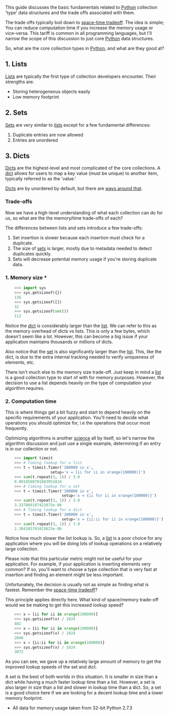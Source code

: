 This guide discusses the basic fundamentals related to [Python](http://python.org) collection 'type' data structures and the trade offs associated with them.

The trade offs typically boil down to [space-time tradeoff](http://en.wikipedia.org/wiki/Space%E2%80%93time_tradeoff).  The idea is simple; You can reduce computation time if you increase the memory usage or vice-versa.  This tariff is common in all programming languages, but I'll narrow the scope of this discussion to just core [Python](http://python.org) data structures.

So, what are the core collection types in [Python](http://python.org), and what are they good at?

## 1. Lists

[Lists](http://docs.python.org/2/tutorial/datastructures.html#more-on-lists) are typically the first type of collection developers encounter.  Their strengths are:

- Storing heterogeneous objects easily
- Low memory footprint

## 2. Sets

[Sets](http://docs.python.org/2/tutorial/datastructures.html#sets) are very similar to [lists](http://docs.python.org/2/tutorial/datastructures.html#more-on-lists) except for a few fundamental differences:

1. Duplicate entries are now allowed
2. Entries are unordered

## 3. Dicts

[Dicts](http://docs.python.org/2/tutorial/datastructures.html#dictionaries) are the highest-level and most complicated of the core collections.  A [dict](http://docs.python.org/2/tutorial/datastructures.html#dictionaries) allows for users to map a key value (must be unique) to another item, typically referred to as the 'value.'

[Dicts](http://docs.python.org/2/tutorial/datastructures.html#dictionaries) are by unordered by default, but there are [ways around that](http://docs.python.org/2/library/collections.html#collections.OrderedDict).

### Trade-offs

Now we have a high-level understanding of what each collection can do for us, so what are the the memory/time trade-offs of each?

The differences between lists and sets introduce a few trade-offs:

1. Set insertion is slower because each insertion must check for a duplicate.
2. The size of [sets](http://docs.python.org/2/tutorial/datastructures.html#sets) is larger, mostly due to metadata needed to detect duplicates quickly.
3. Sets will decrease potential memory usage if you're storing duplicate data.

### 1. Memory size *

```python
    >>> import sys
    >>> sys.getsizeof({})
    136
    >>> sys.getsizeof([])
    32
    >>> sys.getsizeof(set())
    112
```

Notice the [dict](http://docs.python.org/2/tutorial/datastructures.html#dictionaries) is considerably larger than the [list](http://docs.python.org/2/tutorial/datastructures.html#more-on-lists).  We can refer to this as the memory overhead of dicts vs lists.  This is only a few bytes, which doesn't seem like a lot.  However, this can become a big issue if your application maintains thousands or millions of dicts.

Also notice that the [set](http://docs.python.org/2/tutorial/datastructures.html#sets) is also significantly larger than the [list](http://docs.python.org/2/tutorial/datastructures.html#more-on-lists).  This, like the dict, is due to the extra internal tracking needed to verify uniqueness of elements, etc.

There isn't much else to the memory size trade-off.  Just keep in mind a [list](http://docs.python.org/2/tutorial/datastructures.html#more-on-lists) is a good collection type to start of with for memory purposes.  However, the decision to use a list depends heavily on the type of computation your algorithm requires.

### 2. Computation time

This is where things get a bit fuzzy and start to depend heavily on the specific requirements of your application.  You'll need to decide what operations you should optimize for, i.e the operations that occur most frequently.

Optimizing algorithms is another [science](http://en.wikipedia.org/wiki/Mathematical_optimization) all by itself, so let's  narrow the algorithm discussion and just use a single example, determining if an entry is in our collection or not.

```python
    >>> import timeit
    >>> # Timing lookup for a list
    >>> t = timeit.Timer('100000 in x', 
                    setup='x = [ii for ii in xrange(100000)]')
    >>> sum(t.repeat(3, 1)) / 3.0
    0.0018588701883951824
    >>> # Timing lookup for a set
    >>> t = timeit.Timer('100000 in x', 
                         setup='x = {ii for ii in xrange(100000)}')
    >>> sum(t.repeat(3, 1)) / 3.0
    3.337860107421875e-06
    >>> # Timing lookup for a dict
    >>> t = timeit.Timer('100000 in x', 
                         setup='x = {ii:ii for ii in xrange(100000)}')
    >>> sum(t.repeat(3, 1)) / 3.0
    2.384185791015625e-06
```

Notice how much slower the list lookup is.  So, a [list](http://docs.python.org/2/tutorial/datastructures.html#more-on-lists) is a poor choice for any application where you will be doing lots of lookup operations on a relatively large collection.

Please note that this particular metric might not be useful for your application.  For example, if your application is inserting elements very common?  If so, you'll want to choose a type collection that is very fast at insertion and finding an element might be less important.

Unfortunately, the decision is usually not as simple as finding what is fastest.  Remember the [space-time tradeoff](http://en.wikipedia.org/wiki/Space%E2%80%93time_tradeoff)?

This principle applies directly here.  What kind of space/memory trade-off would we be making to get this increased lookup speed?

```python
    >>> x = [ii for ii in xrange(100000)]
    >>> sys.getsizeof(x) / 1024
    402
    >>> x = {ii for ii in xrange(100000)}
    >>> sys.getsizeof(x) / 1024
    2048
    >>> x = {ii:ii for ii in xrange(100000)}
    >>> sys.getsizeof(x) / 1024
    3072
```

As you can see, we gave up a relatively large amount of memory to get the improved lookup speeds of the set and dict.

A set is the best of both worlds in this situation.  It is smaller in size than a dict while having a much faster lookup time than a list.  However, a set is also larger in size than a list and slower in lookup time than a dict.  So, a set is a good choice here if we are looking for a decent lookup time and a lower memory footprint.

* All data for memory usage taken from 32-bit Python 2.7.3
